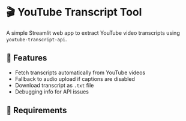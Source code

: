 # 🎬 YouTube Transcript Tool

A simple Streamlit web app to extract YouTube video transcripts using `youtube-transcript-api`.

## 🚀 Features
- Fetch transcripts automatically from YouTube videos
- Fallback to audio upload if captions are disabled
- Download transcript as `.txt` file
- Debugging info for API issues

## 🧩 Requirements

